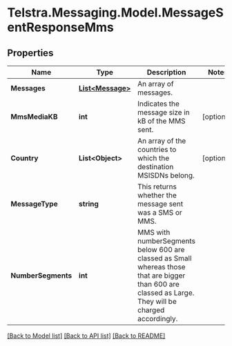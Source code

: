 # Telstra.Messaging.Model.MessageSentResponseMms
## Properties

Name | Type | Description | Notes
------------ | ------------- | ------------- | -------------
**Messages** | [**List&lt;Message&gt;**](Message.md) | An array of messages. | 
**MmsMediaKB** | **int** | Indicates the message size in kB of the MMS sent.  | [optional] 
**Country** | **List&lt;Object&gt;** | An array of the countries to which the destination MSISDNs belong. | [optional] 
**MessageType** | **string** | This returns whether the message sent was a SMS or MMS. | 
**NumberSegments** | **int** | MMS with numberSegments below 600 are classed as Small whereas those that are bigger than 600 are classed as Large. They will be charged accordingly.  | 

[[Back to Model list]](../README.md#documentation-for-models) [[Back to API list]](../README.md#documentation-for-api-endpoints) [[Back to README]](../README.md)

